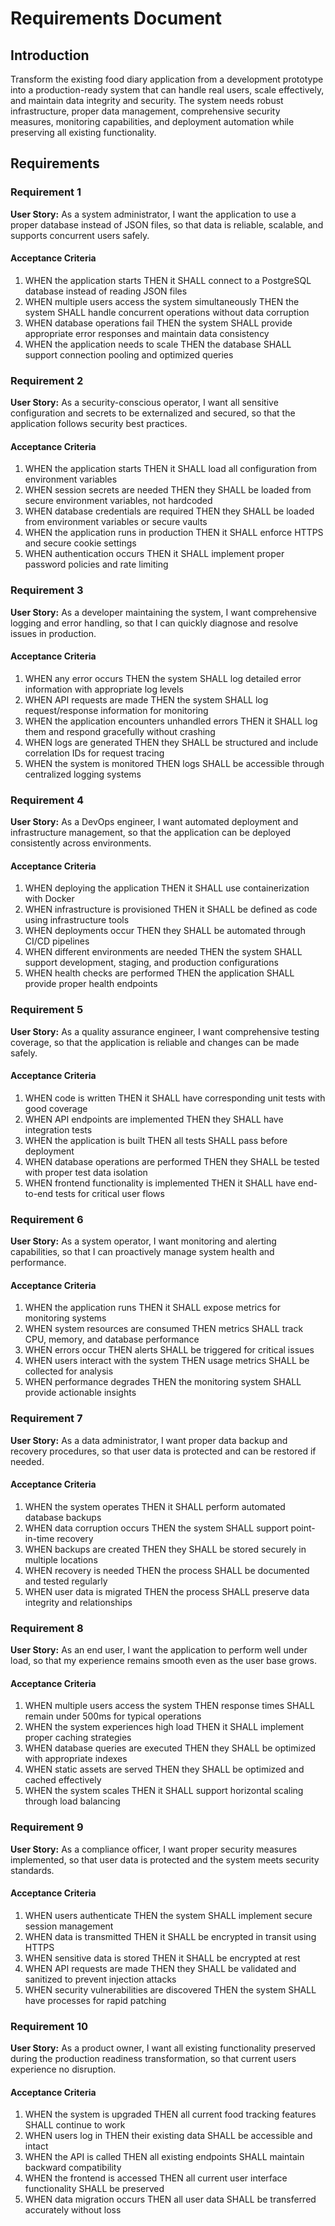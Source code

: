 # Requirements Document

## Introduction

Transform the existing food diary application from a development prototype into a production-ready system that can handle real users, scale effectively, and maintain data integrity and security. The system needs robust infrastructure, proper data management, comprehensive security measures, monitoring capabilities, and deployment automation while preserving all existing functionality.

## Requirements

### Requirement 1

**User Story:** As a system administrator, I want the application to use a proper database instead of JSON files, so that data is reliable, scalable, and supports concurrent users safely.

#### Acceptance Criteria

1. WHEN the application starts THEN it SHALL connect to a PostgreSQL database instead of reading JSON files
2. WHEN multiple users access the system simultaneously THEN the system SHALL handle concurrent operations without data corruption
3. WHEN database operations fail THEN the system SHALL provide appropriate error responses and maintain data consistency
4. WHEN the application needs to scale THEN the database SHALL support connection pooling and optimized queries

### Requirement 2

**User Story:** As a security-conscious operator, I want all sensitive configuration and secrets to be externalized and secured, so that the application follows security best practices.

#### Acceptance Criteria

1. WHEN the application starts THEN it SHALL load all configuration from environment variables
2. WHEN session secrets are needed THEN they SHALL be loaded from secure environment variables, not hardcoded
3. WHEN database credentials are required THEN they SHALL be loaded from environment variables or secure vaults
4. WHEN the application runs in production THEN it SHALL enforce HTTPS and secure cookie settings
5. WHEN authentication occurs THEN it SHALL implement proper password policies and rate limiting

### Requirement 3

**User Story:** As a developer maintaining the system, I want comprehensive logging and error handling, so that I can quickly diagnose and resolve issues in production.

#### Acceptance Criteria

1. WHEN any error occurs THEN the system SHALL log detailed error information with appropriate log levels
2. WHEN API requests are made THEN the system SHALL log request/response information for monitoring
3. WHEN the application encounters unhandled errors THEN it SHALL log them and respond gracefully without crashing
4. WHEN logs are generated THEN they SHALL be structured and include correlation IDs for request tracing
5. WHEN the system is monitored THEN logs SHALL be accessible through centralized logging systems

### Requirement 4

**User Story:** As a DevOps engineer, I want automated deployment and infrastructure management, so that the application can be deployed consistently across environments.

#### Acceptance Criteria

1. WHEN deploying the application THEN it SHALL use containerization with Docker
2. WHEN infrastructure is provisioned THEN it SHALL be defined as code using infrastructure tools
3. WHEN deployments occur THEN they SHALL be automated through CI/CD pipelines
4. WHEN different environments are needed THEN the system SHALL support development, staging, and production configurations
5. WHEN health checks are performed THEN the application SHALL provide proper health endpoints

### Requirement 5

**User Story:** As a quality assurance engineer, I want comprehensive testing coverage, so that the application is reliable and changes can be made safely.

#### Acceptance Criteria

1. WHEN code is written THEN it SHALL have corresponding unit tests with good coverage
2. WHEN API endpoints are implemented THEN they SHALL have integration tests
3. WHEN the application is built THEN all tests SHALL pass before deployment
4. WHEN database operations are performed THEN they SHALL be tested with proper test data isolation
5. WHEN frontend functionality is implemented THEN it SHALL have end-to-end tests for critical user flows

### Requirement 6

**User Story:** As a system operator, I want monitoring and alerting capabilities, so that I can proactively manage system health and performance.

#### Acceptance Criteria

1. WHEN the application runs THEN it SHALL expose metrics for monitoring systems
2. WHEN system resources are consumed THEN metrics SHALL track CPU, memory, and database performance
3. WHEN errors occur THEN alerts SHALL be triggered for critical issues
4. WHEN users interact with the system THEN usage metrics SHALL be collected for analysis
5. WHEN performance degrades THEN the monitoring system SHALL provide actionable insights

### Requirement 7

**User Story:** As a data administrator, I want proper data backup and recovery procedures, so that user data is protected and can be restored if needed.

#### Acceptance Criteria

1. WHEN the system operates THEN it SHALL perform automated database backups
2. WHEN data corruption occurs THEN the system SHALL support point-in-time recovery
3. WHEN backups are created THEN they SHALL be stored securely in multiple locations
4. WHEN recovery is needed THEN the process SHALL be documented and tested regularly
5. WHEN user data is migrated THEN the process SHALL preserve data integrity and relationships

### Requirement 8

**User Story:** As an end user, I want the application to perform well under load, so that my experience remains smooth even as the user base grows.

#### Acceptance Criteria

1. WHEN multiple users access the system THEN response times SHALL remain under 500ms for typical operations
2. WHEN the system experiences high load THEN it SHALL implement proper caching strategies
3. WHEN database queries are executed THEN they SHALL be optimized with appropriate indexes
4. WHEN static assets are served THEN they SHALL be optimized and cached effectively
5. WHEN the system scales THEN it SHALL support horizontal scaling through load balancing

### Requirement 9

**User Story:** As a compliance officer, I want proper security measures implemented, so that user data is protected and the system meets security standards.

#### Acceptance Criteria

1. WHEN users authenticate THEN the system SHALL implement secure session management
2. WHEN data is transmitted THEN it SHALL be encrypted in transit using HTTPS
3. WHEN sensitive data is stored THEN it SHALL be encrypted at rest
4. WHEN API requests are made THEN they SHALL be validated and sanitized to prevent injection attacks
5. WHEN security vulnerabilities are discovered THEN the system SHALL have processes for rapid patching

### Requirement 10

**User Story:** As a product owner, I want all existing functionality preserved during the production readiness transformation, so that current users experience no disruption.

#### Acceptance Criteria

1. WHEN the system is upgraded THEN all current food tracking features SHALL continue to work
2. WHEN users log in THEN their existing data SHALL be accessible and intact
3. WHEN the API is called THEN all existing endpoints SHALL maintain backward compatibility
4. WHEN the frontend is accessed THEN all current user interface functionality SHALL be preserved
5. WHEN data migration occurs THEN all user data SHALL be transferred accurately without loss